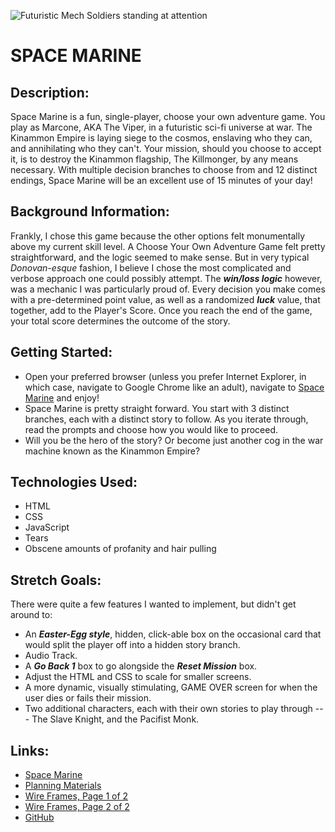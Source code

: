 ![Futuristic Mech Soldiers standing at attention](https://i.pinimg.com/736x/f0/0d/d1/f00dd1c6db1d4bda1b3dae23874b2c5a.jpg)
# SPACE MARINE

## Description:
Space Marine is a fun, single-player, choose your own adventure game.  You play as Marcone, AKA The Viper, in a futuristic sci-fi universe at war.  The Kinammon Empire is laying siege to the cosmos, enslaving who they can, and annihilating who they can't.  Your mission, should you choose to accept it, is to destroy the Kinammon flagship, The Killmonger, by any means necessary.  With multiple decision branches to choose from and 12 distinct endings, Space Marine will be an excellent use of 15 minutes of your day!

## Background Information:
Frankly, I chose this game because the other options felt monumentally above my current skill level.  A Choose Your Own Adventure Game felt pretty straightforward, and the logic seemed to make sense.  But in very typical *Donovan-esque* fashion, I believe I chose the most complicated and verbose approach one could possibly attempt.  The ***win/loss logic*** however, was a mechanic I was particularly proud of.  Every decision you make comes with a pre-determined point value, as well as a randomized ***luck*** value, that together, add to the Player's Score.  Once you reach the end of the game, your total score determines the outcome of the story.

## Getting Started:
- Open your preferred browser (unless you prefer Internet Explorer, in which case, navigate to Google Chrome like an adult), navigate to [Space Marine](https://dcampbell0519.github.io/space-marine/) and enjoy!
- Space Marine is pretty straight forward.  You start with 3 distinct branches, each with a distinct story to follow.  As you iterate through, read the prompts and choose how you would like to proceed.  
- Will you be the hero of the story?  Or become just another cog in the war machine known as the Kinammon Empire?

## Technologies Used:
- HTML
- CSS
- JavaScript
- Tears
- Obscene amounts of profanity and hair pulling

## Stretch Goals:
There were quite a few features I wanted to implement, but didn't get around to:
- An ***Easter-Egg style***, hidden, click-able box on the occasional card that would split the player off into a hidden story branch.
- Audio Track.
- A ***Go Back 1*** box to go alongside the ***Reset Mission*** box.
- Adjust the HTML and CSS to scale for smaller screens.
- A more dynamic, visually stimulating, GAME OVER screen for when the user dies or fails their mission.
- Two additional characters, each with their own stories to play through --- The Slave Knight, and the Pacifist Monk.

## Links:
- [Space Marine](https://dcampbell0519.github.io/space-marine/)
- [Planning Materials](https://trello.com/b/ABj8Lfe3/project-1-choose-your-own-adventure)
- [Wire Frames, Page 1 of 2](https://i.imgur.com/0k1WPu3_d.jpeg?maxwidth=520&shape=thumb&fidelity=high)
- [Wire Frames, Page 2 of 2](https://i.imgur.com/OrU3eSC_d.jpeg?maxwidth=520&shape=thumb&fidelity=high)
- [GitHub](https://github.com/DCampbell0519/space-marine)